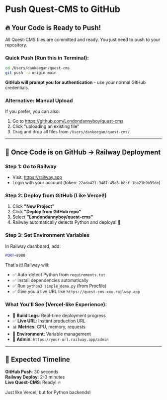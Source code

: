 # Push Quest-CMS to GitHub

## 🔥 Your Code is Ready to Push!

All Quest-CMS files are committed and ready. You just need to push to your repository.

### **Quick Push (Run this in Terminal):**

```bash
cd /Users/dankeegan/quest-cms
git push -u origin main
```

**GitHub will prompt you for authentication** - use your normal GitHub credentials.

### **Alternative: Manual Upload**

If you prefer, you can also:
1. Go to https://github.com/Londondannyboy/quest-cms
2. Click "uploading an existing file"
3. Drag and drop all files from `/Users/dankeegan/quest-cms/`

---

## 🚀 Once Code is on GitHub → Railway Deployment

### **Step 1: Go to Railway**
- Visit: https://railway.app
- Login with your account (token: `22ada421-9487-45a3-b8cf-1ba21b9b39de`)

### **Step 2: Deploy from GitHub (Like Vercel!)**
1. Click **"New Project"**
2. Click **"Deploy from GitHub repo"** 
3. Select **"Londondannyboy/quest-cms"**
4. Railway automatically detects Python and deploys! 🎯

### **Step 3: Set Environment Variables**
In Railway dashboard, add:
```bash
PORT=8080
```

That's it! Railway will:
- ✅ Auto-detect Python from `requirements.txt`
- ✅ Install dependencies automatically  
- ✅ Run `python3 simple_demo.py` (from Procfile)
- ✅ Give you a live URL like `https://quest-cms-xxx.railway.app`

### **What You'll See (Vercel-like Experience):**
- 🔄 **Build Logs**: Real-time deployment progress
- ✅ **Live URL**: Instant production URL  
- 📊 **Metrics**: CPU, memory, requests
- 🔧 **Environment**: Variable management
- 📱 **Admin**: `https://your-url.railway.app/admin`

---

## 🎯 Expected Timeline

**GitHub Push**: 30 seconds  
**Railway Deploy**: 2-3 minutes  
**Live Quest-CMS**: Ready! 🔥

Just like Vercel, but for Python backends!